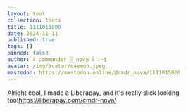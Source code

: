 ```yaml
---
layout: toot
collection: toots
title: 1111015800
date: 2024-11-11
published: true
tags: []
pinned: false
author: ⸸ commander ░ nova ⸸ :~$
avatar: /img/avatar/daemon.jpeg
mastodon: https://mastodon.online/@cmdr_nova/1111015800
---
```


Alright cool, I made a Liberapay, and it's really slick looking too!https://liberapay.com/cmdr-nova/

